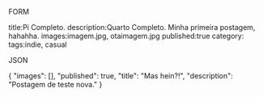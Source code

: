 FORM

title:Pi Completo.
description:Quarto Completo. Minha primeira postagem, hahahha.
images:imagem.jpg, otaimagem.jpg
published:true
category:
tags:indie, casual

JSON

{
    "images": [],
    "published": true,
    "title": "Mas hein?!",
    "description": "Postagem de teste nova."
}